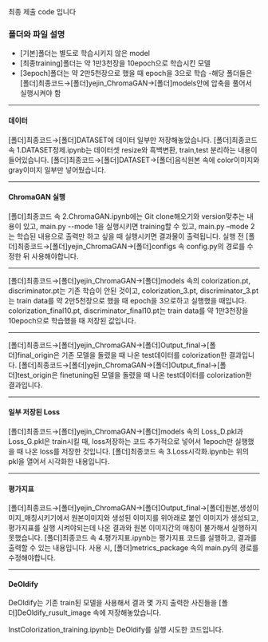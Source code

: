 최종 제출 code 입니다

### 폴더와 파일 설명
- [기본]폴더는 별도로 학습시키지 않은 model
- [최종training]폴더는 약 1만3천장을 10epoch으로 학습시킨 모델
- [3epoch]폴더는 약 2만5천장으로 했을 때 epoch을 3으로 학습
-해당 폴더들은 [폴더]최종코드→[폴더]yejin_ChromaGAN→[폴더]models안에 압축을 풀어서 실행시켜야 함

---

#### 데이터
[폴더]최종코드→[폴더]DATASET에 데이터 일부만 저장해놓았습니다.
[폴더]최종코드 속 1.DATASET정제.ipynb는 데이터셋 resize와 흑백변환, train,test 분리하는 내용이 들어있습니다.
[폴더]최종코드→[폴더]DATASET→[폴더]음식원본 속에 color이미지와 gray이미지 일부만 넣어뒀습니다.

---

#### ChromaGAN 실행
[폴더]최종코드 속 2.ChromaGAN.ipynb에는 Git clone해오기와 version맞추는 내용이 있고, main.py --mode 1을 실행시키면 training할 수 있고, main.py –mode 2는 학습된 내용으로 출력만 하고 싶을 때 실행시키면 결과물이 출력됩니다.
실행 전 [폴더]최종코드→[폴더]yejin_ChromaGAN→[폴더]configs 속 config.py의 경로를 수정한 뒤 사용해야합니다.

---

[폴더]최종코드→[폴더]yejin_ChromaGAN→[폴더]models 속의 colorization.pt, discriminator.pt는 기존 학습이 안된 것이고,
colorization_3.pt, discriminator_3.pt는 train data를 약 2만5천장으로 했을 때 epoch을 3으로하고 실행했을 때입니다.
colorization_final10.pt, discriminator_final10.pt는 train data를 약 1만3천장을 10epoch으로 학습했을 때 저장된 값입니다.

---

[폴더]최종코드→[폴더]yejin_ChromaGAN→[폴더]Output_final→[폴더]final_origin은 기존 모델을 돌렸을 때 나온 test데이터를 colorization한 결과입니다.
[폴더]최종코드→[폴더]yejin_ChromaGAN→[폴더]Output_final→[폴더]test_origin은 finetuning된 모델을 돌렸을 때 나온 test데이터를 colorization한 결과입니다.

---

#### 일부 저장된 Loss
[폴더]최종코드→[폴더]yejin_ChromaGAN→[폴더]models 속의 Loss_D.pkl과 Loss_G.pkl은 train시킬 때, loss저장하는 코드 추가적으로 넣어서 1epoch만 실행했을 때 나온 loss를 저장한 것입니다.
[폴더]최종코드 속 3.Loss시각화.ipynb는 위의 pkl을 열어서 시각화한 내용입니다.

---

#### 평가지표
[폴더]최종코드→[폴더]yejin_ChromaGAN→[폴더]Output_final→[폴더]원본,생성이미지_매칭시키기에서 원본이미지와 생성된 이미지를 위아래로 붙인 이미지가 생성되고, 평가지표를 실행 시켜야되는데 나온 결과와 원본 이미지간의 매칭이 불가해서 실행하지 못했습니다.
[폴더]최종코드 속 4.평가지표.ipynb는 평가지표 코드를 실행하고, 결과를 출력할 수 있는 내용입니다.
사용 시, [폴더]metrics_package 속의 main.py의 경로를 수정해야합니다.

---

#### DeOldify
DeOldify는 기존 train된 모델을 사용해서 결과 몇 가지 출력한 사진들을 
[폴더]DeOldify_rusult_image 속에 저장해놓았습니다.

InstColorization_training.ipynb는 DeOldify를 실행 시도한 코드입니다.

